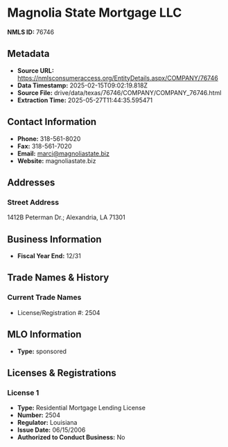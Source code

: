 # Magnolia State Mortgage LLC

**NMLS ID:** 76746

## Metadata
- **Source URL:** https://nmlsconsumeraccess.org/EntityDetails.aspx/COMPANY/76746
- **Data Timestamp:** 2025-02-15T09:02:19.818Z
- **Source File:** drive/data/texas/76746/COMPANY/COMPANY_76746.html
- **Extraction Time:** 2025-05-27T11:44:35.595471

## Contact Information
- **Phone:** 318-561-8020
- **Fax:** 318-561-7020
- **Email:** marci@magnoliastate.biz
- **Website:** magnoliastate.biz

## Addresses
### Street Address
1412B Peterman Dr.; Alexandria, LA 71301

## Business Information
- **Fiscal Year End:** 12/31

## Trade Names & History
### Current Trade Names
- License/Registration #: 2504

## MLO Information
- **Type:** sponsored

## Licenses & Registrations

### License 1
- **Type:** Residential Mortgage Lending License
- **Number:** 2504
- **Regulator:** Louisiana
- **Issue Date:** 06/15/2006
- **Authorized to Conduct Business:** No
